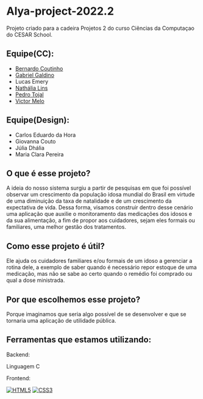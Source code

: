 # Alya-project-2022.2

Projeto criado para a cadeira Projetos 2 do curso Ciências da Computaçao do CESAR School.

## Equipe(CC):

* [Bernardo Coutinho](https://github.com/BernardoCC1)
* [Gabriel Galdino](https://github.com/Gabrielgaldinolc)
* Lucas Emery
* [Nathália Lins](https://github.com/nathaliaacl)
* [Pedro Tojal](https://github.com/ptojal)
* [Victor Melo](https://github.com/victormelo87)

## Equipe(Design):
* Carlos Eduardo da Hora
* Giovanna Couto
* Júlia Dhália
* Maria Clara Pereira

## O que é esse projeto?

A ideia do nosso sistema surgiu a partir de pesquisas em que foi possível 
observar um crescimento da população idosa mundial do Brasil em virtude de 
uma diminuição da taxa de natalidade e de um crescimento da expectativa de vida. 
Dessa forma, visamos construir dentro desse cenário uma aplicação que auxilie o 
monitoramento das medicações dos idosos e da sua alimentação, a fim de propor aos 
cuidadores, sejam eles formais ou familiares, uma melhor gestão dos tratamentos.

## Como esse projeto é útil?

Ele ajuda os cuidadores familiares e/ou formais de um idoso a gerenciar a rotina dele, a exemplo de saber quando é necessário repor estoque de uma medicação, mas não se sabe ao certo quando o remédio foi comprado ou qual a dose ministrada.

## Por que escolhemos esse projeto?
Porque imaginamos que seria algo possível de se desenvolver e que se tornaria uma aplicação de utilidade pública.

## Ferramentas que estamos utilizando:
Backend:

Linguagem C

Frontend:


[![HTML5](https://img.shields.io/badge/html5-%23E34F26.svg?style=for-the-badge&logo=html5&logoColor=white)](https://developer.mozilla.org/pt-BR/docs/Web/HTML)
[![CSS3](https://img.shields.io/badge/css3-%231572B6.svg?style=for-the-badge&logo=css3&logoColor=white)](https://developer.mozilla.org/pt-BR/docs/Web/CSS)
